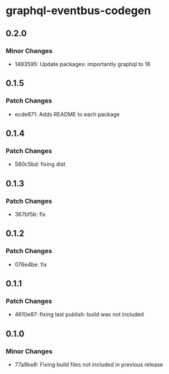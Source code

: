 # graphql-eventbus-codegen

## 0.2.0

### Minor Changes

- 1493595: Update packages: importantly graphql to 16

## 0.1.5

### Patch Changes

- ecde871: Adds README to each package

## 0.1.4

### Patch Changes

- 580c5bd: fixing dist

## 0.1.3

### Patch Changes

- 367bf5b: fix

## 0.1.2

### Patch Changes

- 076e4be: fix

## 0.1.1

### Patch Changes

- 4610e87: fixing last publish: build was not included

## 0.1.0

### Minor Changes

- 77a9be8: Fixing build files not included in previous release
